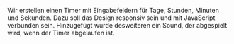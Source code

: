 Wir erstellen einen Timer mit Eingabefeldern für Tage, Stunden, Minuten und Sekunden.
Dazu soll das Design responsiv sein und mit JavaScript verbunden sein.
Hinzugefügt wurde desweiteren ein Sound, der abgespielt wird, wenn der Timer abgelaufen ist.